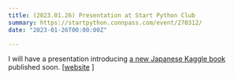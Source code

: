 ```yaml
---
title: (2023.01.26) Presentation at Start Python Club
summary: https://startpython.connpass.com/event/270312/
date: "2023-01-26T00:00:00Z"

---
```


I will have a presentation introducing [a new Japanese Kaggle book](https://www.kspub.co.jp/book/detail/5305133.html) published soon. [[website](https://startpython.connpass.com/event/270312/) ]
